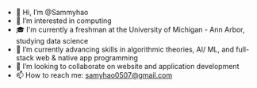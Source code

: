 - 👋 Hi, I’m @Sammyhao
- 👀 I’m interested in computing
- 🎓 I'm currently a freshman at the University of Michigan - Ann Arbor, studying data science
- 🌱 I’m currently advancing skills in algorithmic theories, AI/ ML, and full-stack web & native app programming
- 💞️ I’m looking to collaborate on website and application development
- 📫 How to reach me: samyhao0507@gmail.com

<!---
Sammyhao/Sammyhao is a ✨ special ✨ repository because its `README.md` (this file) appears on your GitHub profile.
You can click the Preview link to take a look at your changes.
--->
